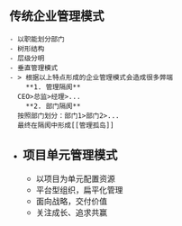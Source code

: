 ## 传统企业管理模式
	- 以职能划分部门
	- 树形结构
	- 层级分明
	- 垂直管理模式
	- > 根据以上特点形成的企业管理模式会造成很多弊端
	    **1. 管理隔阂**
	  CEO>总监>经理>...
	    **2. 部门隔阂**
	  按照部门划分：部门1>部门2>...
	  最终在隔阂中形成[[管理孤岛]]
- ## 项目单元管理模式
	- 以项目为单元配置资源
	- 平台型组织，扁平化管理
	- 面向战略，交付价值
	- 关注成长、追求共赢